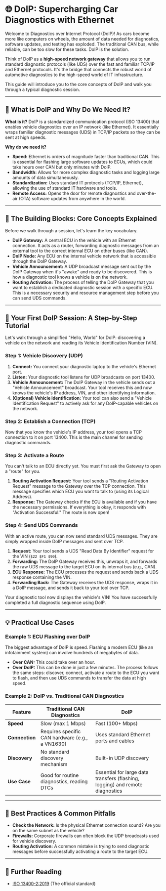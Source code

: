 # 🌐 DoIP: Supercharging Car Diagnostics with Ethernet

Welcome to Diagnostics over Internet Protocol (DoIP)! As cars become more like computers on wheels, the amount of data needed for diagnostics, software updates, and testing has exploded. The traditional CAN bus, while reliable, can be too slow for these tasks. DoIP is the solution.

Think of DoIP as a **high-speed network gateway** that allows you to run standard diagnostic protocols (like UDS) over the fast and familiar TCP/IP and Ethernet protocols. It's the bridge that connects the robust world of automotive diagnostics to the high-speed world of IT infrastructure.

This guide will introduce you to the core concepts of DoIP and walk you through a typical diagnostic session.

---

## 🤔 What is DoIP and Why Do We Need It?

**What is it?**
DoIP is a standardized communication protocol (ISO 13400) that enables vehicle diagnostics over an IP network (like Ethernet). It essentially wraps familiar diagnostic messages (UDS) in TCP/IP packets so they can be sent at high speeds.

**Why do we need it?**
*   **Speed:** Ethernet is orders of magnitude faster than traditional CAN. This is essential for flashing large software updates to ECUs, which could take hours over CAN but only minutes with DoIP.
*   **Bandwidth:** Allows for more complex diagnostic tasks and logging large amounts of data simultaneously.
*   **Standardization:** Uses standard IT protocols (TCP/IP, Ethernet), allowing the use of standard IT hardware and tools.
*   **Remote Access:** Opens the door for remote diagnostics and over-the-air (OTA) software updates from anywhere in the world.

---

## 🧩 The Building Blocks: Core Concepts Explained

Before we walk through a session, let's learn the key vocabulary.

*   **DoIP Gateway:** A central ECU in the vehicle with an Ethernet connection. It acts as a router, forwarding diagnostic messages from an external tool to the correct internal ECU on other buses (like CAN).
*   **DoIP Node:** Any ECU on the internal vehicle network that is accessible through the DoIP Gateway.
*   **Vehicle Announcement:** A UDP broadcast message sent out by the DoIP Gateway when it's "awake" and ready to be discovered. This is how a diagnostic tool knows a vehicle is on the network.
*   **Routing Activation:** The process of telling the DoIP Gateway that you want to establish a dedicated diagnostic session with a specific ECU. This is a necessary security and resource management step before you can send UDS commands.

---

## 🚀 Your First DoIP Session: A Step-by-Step Tutorial

Let's walk through a simplified "Hello, World" for DoIP: discovering a vehicle on the network and reading its Vehicle Identification Number (VIN).

### Step 1: Vehicle Discovery (UDP)

1.  **Connect:** You connect your diagnostic laptop to the vehicle's Ethernet port.
2.  **Listen:** Your diagnostic tool listens for UDP broadcasts on port 13400.
3.  **Vehicle Announcement:** The DoIP Gateway in the vehicle sends out a "Vehicle Announcement" broadcast. Your tool receives this and now knows the vehicle's IP address, VIN, and other identifying information.
4.  **(Optional) Vehicle Identification:** Your tool can also send a "Vehicle Identification Request" to actively ask for any DoIP-capable vehicles on the network.

### Step 2: Establish a Connection (TCP)

Now that you know the vehicle's IP address, your tool opens a TCP connection to it on port 13400. This is the main channel for sending diagnostic commands.

### Step 3: Activate a Route

You can't talk to an ECU directly yet. You must first ask the Gateway to open a "route" for you.

1.  **Routing Activation Request:** Your tool sends a "Routing Activation Request" message to the Gateway over the TCP connection. This message specifies which ECU you want to talk to (using its Logical Address).
2.  **Response:** The Gateway checks if the ECU is available and if you have the necessary permissions. If everything is okay, it responds with "Activation Successful." The route is now open!

### Step 4: Send UDS Commands

With an active route, you can now send standard UDS messages. They are simply wrapped inside DoIP messages and sent over TCP.

1.  **Request:** Your tool sends a UDS "Read Data By Identifier" request for the VIN (`$22 $F1 $90`).
2.  **Forwarding:** The DoIP Gateway receives this, unwraps it, and forwards the raw UDS message to the target ECU on its internal bus (e.g., CAN).
3.  **ECU Response:** The ECU processes the request and sends back a UDS response containing the VIN.
4.  **Forwarding Back:** The Gateway receives the UDS response, wraps it in a DoIP message, and sends it back to your tool over TCP.

Your diagnostic tool now displays the vehicle's VIN! You have successfully completed a full diagnostic sequence using DoIP.

---

## 💡 Practical Use Cases

### Example 1: ECU Flashing over DoIP

The biggest advantage of DoIP is speed. Flashing a modern ECU (like an infotainment system) can involve hundreds of megabytes of data.
*   **Over CAN:** This could take over an hour.
*   **Over DoIP:** This can be done in just a few minutes.
The process follows the same steps: discover, connect, activate a route to the ECU you want to flash, and then use UDS commands to transfer the data at high speed.

### Example 2: DoIP vs. Traditional CAN Diagnostics

| Feature | Traditional CAN Diagnostics | DoIP |
|---|---|---|
| **Speed** | Slow (max 1 Mbps) | Fast (100+ Mbps) |
| **Connection** | Requires specific CAN hardware (e.g., a VN1630) | Uses standard Ethernet ports and cables |
| **Discovery** | No standard discovery mechanism | Built-in UDP discovery |
| **Use Case** | Good for routine diagnostics, reading DTCs | Essential for large data transfers (flashing, logging) and remote diagnostics |

---

## 🏅 Best Practices & Common Pitfalls

*   **Check the Network:** Is the physical Ethernet connection sound? Are you on the same subnet as the vehicle?
*   **Firewalls:** Corporate firewalls can often block the UDP broadcasts used for vehicle discovery.
*   **Routing Activation:** A common mistake is trying to send diagnostic messages before successfully activating a route to the target ECU.

---

## 🔗 Further Reading

*   [ISO 13400-2:2019](https://www.iso.org/standard/72342.html) (The official standard)
